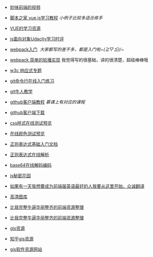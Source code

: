 + [妙味前端的视频](http://pan.baidu.com/share/link?shareid=2418625524&uk=447167327#list/path=%2F)

+ [脚本之家 vue.js学习教程](http://www.jb51.net/Special/874.htm)  *小例子比较多适合练手*
+ [VUE的学习资源](http://pan.baidu.com/s/1slpnpkL?errno=0&errmsg=Auth%20Login%20Sucess&&bduss=&ssnerror=0&adapt=pc&fr=ftw#list/path=%2F)

+ [js面向对象Udacity学习时评](https://classroom.udacity.com/courses/ud015/lessons/2794468541/concepts/29567288260923)

+ [webpack入门](http://www.jianshu.com/p/42e11515c10f)  *大家都写的差不多，都是入门啦~\(≧▽≦)/~*
+ [webpack 简单的轮播实现](http://www.cnblogs.com/souvenir/p/5012552.html) 我觉得写的很基础，讲的很清楚，超级棒棒哦
+ [w3c 响应式专题](http://www.w3cplus.com/responsive?page=4)

+ [git命令行在线入门练习](http://learngitbranching.js.org/)
+ [git牛人教学](https://classroom.udacity.com/courses/ud775/lessons/3105028581/concepts/30736788880923#)
+ [github客户端教程](http://book.haoduoshipin.com/gitbeijing/) *慕课上有对应的课程*
+ [github客户端下载](http://download.csdn.net/user/devsplash)

+ [css样式在线测试预览](http://www.cssmatic.com/border-radius)
+ [在线颜色测试预览](http://tools.medialab.sciences-po.fr/iwanthue/index.php)

+ [正则表达式基础入门文档](http://deerchao.net/tutorials/regex/regex-1.htm) 
+ [正则表达式在线解析](https://regexper.com/)
+ [base64在线解码编码](http://base64.xpcha.com/)

+ [js秘密花园](http://www.jb51.net/onlineread/JavaScript-Garden-CN/) 

+ [如果有一天我想要成为前端届英语最好的人我要从这里开始，众诚翻译](http://www.zcfy.cc/)
+ [高清图库](https://unsplash.com/)

+ [比我完整牛逼华丽整齐的前端资源整理](https://segmentfault.com/a/1190000004978770)
+ [比我完整牛逼华丽整齐的前端资源整理](https://github.com/vhf/free-programming-books/blob/master/free-programming-books-zh.md)


+ [gis资源](https://zhuanlan.zhihu.com/p/22385406?refer=viseye)
+ [知乎gis资源](http://zhihu.esrichina.com.cn/question/12709)
+ [gis软件资源网站](https://www.ixxin.cn/software.html)
